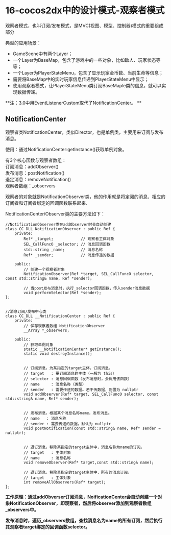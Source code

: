 16-cocos2dx中的设计模式-观察者模式
====

观察者模式，也叫订阅/发布模式，是MVC(视图、模型、控制器)模式的重要组成部分

典型的应用场景：
* GameScene中有两个Layer；
* 一个Layer为BaseMap，包含了游戏中的一些对象，比如敌人、玩家状态等等；
* 一个Layer为PlayerStateMenu，包含了显示玩家金币数、当前生命等信息；
* 需要将BaseMap中的实时玩家信息传递到PlayerStateMenu中显示；
* 使用观察者模式，让PlayerStateMenu类订阅BaseMaple类的信息，就可以实现数据传递。

**注：3.0中用EventListenerCustom取代了NotificationCenter。 **

NotificationCenter
----

观察者类NotificationCenter，类似Director，也是单例类，主要用来订阅与发布消息。

使用：通过NotificationCenter:getInstance()获取单例对象。

有3个核心函数与观察者数组：<br>
订阅消息：addObserver()	<br>
发布消息：postNotification() <br>
退定消息：removeNotification() <br>
观察者数组：_observers <br>

观察者的对象就是NotificationObserver类，他的作用就是将定阅的消息、相应的订阅者和订阅者绑定的回调函数联系起来.

NotificationCenter/Observer类的主要方法如下：

```
//NotificationObserver类在addObserver时会自动创建
class CC_DLL NotificationObserver : public Ref {
    private:
        Ref* _target;            // 观察者主体对象
        SEL_CallFuncO _selector; // 消息回调函数
        std::string _name;       // 消息名称
        Ref* _sender;            // 消息传递的数据
 
    public:
        // 创建一个观察者对象
        NotificationObserver(Ref *target, SEL_CallFuncO selector, const std::string& name, Ref *sender);
 
        // 当post发布消息时，执行_selector回调函数，传入sender消息数据
        void performSelector(Ref *sender);
};
 

//消息订阅/发布中心类
class CC_DLL __NotificationCenter : public Ref {
    private:
        // 保存观察者数组 NotificationObserver
        __Array *_observers;
 
    public:
        // 获取单例对象
        static __NotificationCenter* getInstance();
        static void destroyInstance();
 
 
        // 订阅消息。为某指定的target主体，订阅消息。
        // target   : 要订阅消息的主体（一般为 this）
        // selector : 消息回调函数（发布消息时，会调用该函数）
        // name     : 消息名称（类型）
        // sender   : 需要传递的数据。若不传数据，则置为 nullptr
        void addObserver(Ref* target, SEL_CallFuncO selector, const std::string& name, Ref* sender);
 
 
        // 发布消息。根据某个消息名称name，发布消息。
        // name   : 消息名称
        // sender : 需要传递的数据。默认为 nullptr
        void postNotification(const std::string& name, Ref* sender = nullptr);
 
 
        // 退订消息。移除某指定的target主体中，消息名称为name的订阅。
        // target   : 主体对象
        // name     : 消息名称
        void removeObserver(Ref* target,const std::string& name);
		
        // 退订消息。移除某指定的target主体中，所有的消息订阅。
        // target   : 主体对象
        int removeAllObservers(Ref* target);
};
```

**工作原理：通过addObverser订阅消息，NoificationCenter会自动创建一个对象NotificationObserver，即观察者，然后将observer添加到观察者数组
_observers中。**

**发布消息时，遍历_observers数组，查找消息名为name的所有订阅，然后执行其观察者target绑定的回调函数selector。**
